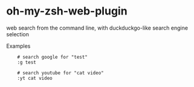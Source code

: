 oh-my-zsh-web-plugin
====================

web search from the command line, with duckduckgo-like search engine selection

Examples
```
    # search google for "test"
    :g test

    # search youtube for "cat video"
    :yt cat video
```

